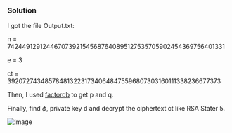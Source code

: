 ### Solution

I got the file Output.txt:

n = 742449129124467073921545687640895127535705902454369756401331

e = 3

ct = 39207274348578481322317340648475596807303160111338236677373

Then, I used [factordb](http://factordb.com/) to get p and q.

Finally, find $\phi$, private key d and decrypt the ciphertext ct like RSA Stater 5.

![image](https://user-images.githubusercontent.com/126962960/233790878-f6e55b68-0d0f-47da-bd5e-cf08ae71ba80.png)
